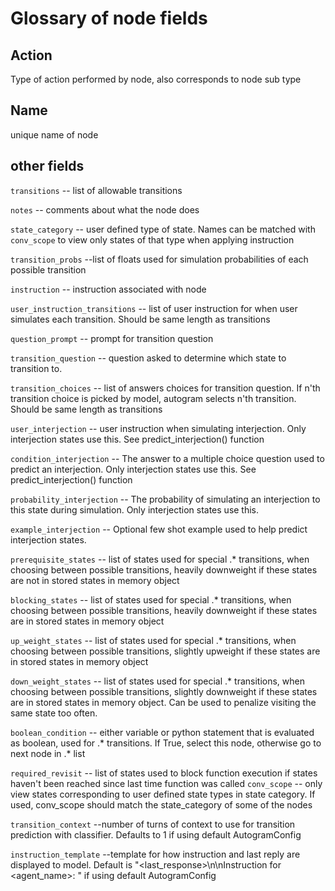 
# Glossary of node fields

## Action

Type of action performed by node, also corresponds to node sub type


## Name
unique name of node

## other fields 


`transitions` -- list of allowable transitions

`notes` -- comments about what the node does

`state_category` -- user defined type of state. Names can be matched with `conv_scope` to view only states of that type when applying instruction

`transition_probs` --list of floats used for simulation probabilities of each possible transition

`instruction` -- instruction associated with node

`user_instruction_transitions` -- list of user instruction for when user simulates each transition. Should be same length as transitions

`question_prompt` -- prompt for transition question

`transition_question` -- question asked to determine which state to transition to.

`transition_choices` -- list of answers choices for transition question. If n'th transition choice is picked by model, autogram selects n'th transition. Should be same length as transitions

`user_interjection` -- user instruction when simulating interjection. Only interjection states use this. See predict_interjection() function

`condition_interjection` -- The answer to a multiple choice question used to predict an interjection. Only interjection states use this. See predict_interjection() function

`probability_interjection` -- The probability of simulating an interjection to this state during simulation. Only interjection states use this.

`example_interjection` -- Optional few shot example used to help predict interjection states.

`prerequisite_states` -- list of states used for special .* transitions, when choosing between possible transitions, heavily downweight if these states are not in stored states in memory object

`blocking_states` -- list of states used for special .* transitions, when choosing between possible transitions, heavily downweight if these states are in stored states in memory object

`up_weight_states` -- list of states used for special .* transitions, when choosing between possible transitions, slightly upweight if these states are in stored states in memory object

`down_weight_states` -- list of states used for special .* transitions, when choosing between possible transitions, slightly downweight if these states are in stored states in memory object. Can be used to penalize visiting the same state too often.

`boolean_condition` -- either variable or python statement that is evaluated as boolean, used for .* transitions. If True, select this node, otherwise go to next node in .* list

`required_revisit` -- list of states used to block function execution if states haven't been reached since last time function was called
`conv_scope` -- only view states corresponding to user defined state types in state category. If used, conv_scope should match the state_category of some of the nodes

`transition_context` --number of turns of context to use for transition prediction with classifier. Defaults to 1 if using default AutogramConfig

`instruction_template` --template for how instruction and last reply are displayed to model. Default is "<last_response>\n\nInstruction for <agent_name>: <instruction>" if using default AutogramConfig     